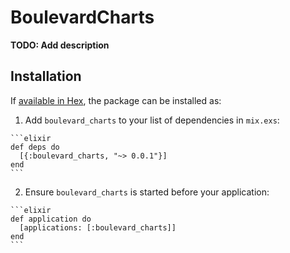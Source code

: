 # BoulevardCharts

**TODO: Add description**

## Installation

If [available in Hex](https://hex.pm/docs/publish), the package can be installed as:

  1. Add `boulevard_charts` to your list of dependencies in `mix.exs`:

    ```elixir
    def deps do
      [{:boulevard_charts, "~> 0.0.1"}]
    end
    ```

  2. Ensure `boulevard_charts` is started before your application:

    ```elixir
    def application do
      [applications: [:boulevard_charts]]
    end
    ```
